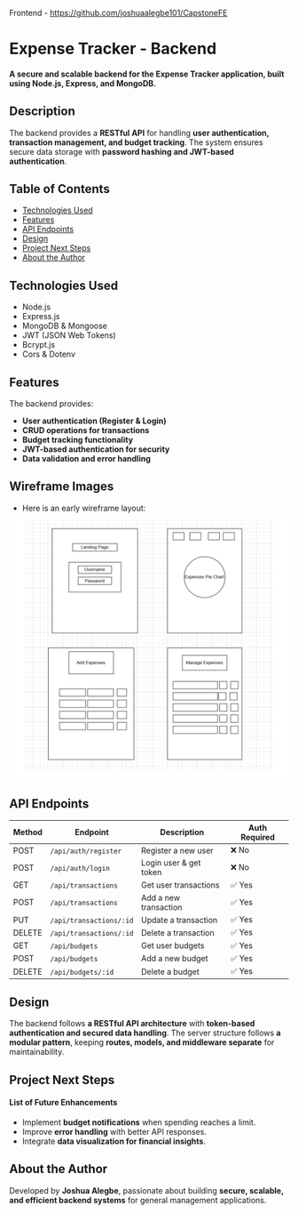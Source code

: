 
Frontend - https://github.com/joshuaalegbe101/CapstoneFE

# Expense Tracker - Backend

#### A secure and scalable backend for the Expense Tracker application, built using Node.js, Express, and MongoDB.

## Description
The backend provides a **RESTful API** for handling **user authentication, transaction management, and budget tracking**. The system ensures secure data storage with **password hashing and JWT-based authentication**.

## Table of Contents
* [Technologies Used](#technologiesused)
* [Features](#features)
* [API Endpoints](#api)
* [Design](#design)
* [Project Next Steps](#nextsteps)
* [About the Author](#author)

## <a name="technologiesused"></a>Technologies Used
* Node.js
* Express.js
* MongoDB & Mongoose
* JWT (JSON Web Tokens)
* Bcrypt.js
* Cors & Dotenv

## <a name="features"></a>Features
The backend provides:
- **User authentication (Register & Login)**
- **CRUD operations for transactions**
- **Budget tracking functionality**
- **JWT-based authentication for security**
- **Data validation and error handling**


## <a name="wireframes"></a>Wireframe Images
* Here is an early wireframe layout:
<img src="wireframe.png" alt="Wireframe of Expense Tracker"/>

## <a name="api"></a>API Endpoints
| Method | Endpoint               | Description              | Auth Required |
|--------|------------------------|--------------------------|--------------|
| POST   | `/api/auth/register`    | Register a new user      | ❌ No        |
| POST   | `/api/auth/login`       | Login user & get token   | ❌ No        |
| GET    | `/api/transactions`     | Get user transactions    | ✅ Yes       |
| POST   | `/api/transactions`     | Add a new transaction    | ✅ Yes       |
| PUT    | `/api/transactions/:id` | Update a transaction     | ✅ Yes       |
| DELETE | `/api/transactions/:id` | Delete a transaction     | ✅ Yes       |
| GET    | `/api/budgets`          | Get user budgets         | ✅ Yes       |
| POST   | `/api/budgets`          | Add a new budget         | ✅ Yes       |
| DELETE | `/api/budgets/:id`      | Delete a budget          | ✅ Yes       |

## <a name="design"></a>Design
The backend follows **a RESTful API architecture** with **token-based authentication and secured data handling**. The server structure follows **a modular pattern**, keeping **routes, models, and middleware separate** for maintainability.

## <a name="nextsteps"></a>Project Next Steps
#### List of Future Enhancements
* Implement **budget notifications** when spending reaches a limit.
* Improve **error handling** with better API responses.
* Integrate **data visualization for financial insights**.


## <a name="author"></a>About the Author
Developed by **Joshua Alegbe**, passionate about building **secure, scalable, and efficient backend systems** for general management applications.

